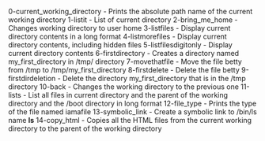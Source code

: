 0-current_working_directory - Prints the absolute path name of the current working directory
1-listit - List of current directory
2-bring_me_home - Changes working directory to user home
3-listfiles - Display current directory contents in a long format
4-listmorefiles - Display current directory contents, including hidden files
5-listfilesdigitonly - Display current directory contents
6-firstdirectory - Creates a directory named my_first_directory in /tmp/ directory
7-movethatfile - Move the file betty from /tmp to /tmp/my_first_directory
8-firstdelete - Delete the file betty
9-firstdirdeletion - Delete the directory my_first_directory that is in the /tmp directory
10-back - Changes the working directory to the previous one
11-lists - List all files in current directory and the parent of the working directory and the /boot directory in long format
12-file_type - Prints the type of the file named iamafile
13-symbolic_link - Create a symbolic link to /bin/ls name __ls__
14-copy_html - Copies all the HTML files from the current working directory to the parent of the working directory
